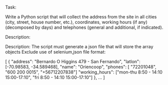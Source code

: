 Task:

Write a Python script that will collect the address from the site in all cities (city, street, house number, etc.), coordinates, working hours (if any) (decomposed by days) and telephones (general and additional, if indicated).

Description:

Description: The script must generate a json file that will store the array objects Exclude use of selenium,json file format:

[
{
 "address": "Bernardo O Higgins 479 - San Fernando",
 "latlon": [-70.98583, -34.589468],
 "name": "Oriencoop",
 "phones": [ "72201048", "600 200 0015", "+56712207838"]
 "working_hours": ["mon-thu 8:50 - 14:10 15:00-17:10", "fri 8:50 - 14:10
15:00-17:10"]
 },
...
]